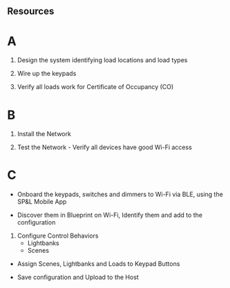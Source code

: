 ## Resources

# A

1. Design the system identifying load locations and load types

1. Wire up the keypads 

1. Verify all loads work for Certificate of Occupancy (CO)

# B
1. Install the Network 

1. Test the Network - Verify all devices have good Wi-Fi access

# C

- Onboard the keypads, switches and dimmers to Wi-Fi via BLE, using the SP&L Mobile App

- Discover them in Blueprint on Wi-Fi, Identify them and add to the configuration

1. Configure Control Behaviors
    * Lightbanks
    * Scenes

- Assign Scenes, Lightbanks and Loads to Keypad Buttons 

- Save configuration and Upload to the Host


